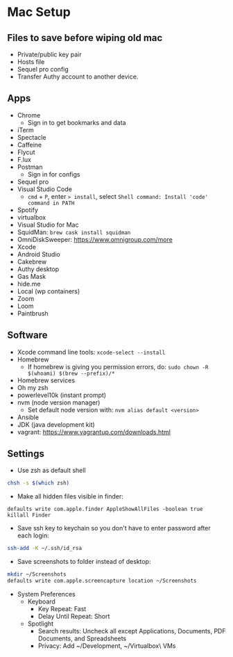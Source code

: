 # Mac Setup

## Files to save before wiping old mac

* Private/public key pair
* Hosts file
* Sequel pro config
* Transfer Authy account to another device.

## Apps

* Chrome
  * Sign in to get bookmarks and data
* iTerm
* Spectacle
* Caffeine
* Flycut
* F.lux
* Postman
  * Sign in for configs
* Sequel pro
* Visual Studio Code
  * `cmd` + `P`, enter `> install`, select `Shell command: Install 'code' command in PATH`
* Spotify
* virtualbox
* Visual Studio for Mac
* SquidMan: `brew cask install squidman`
* OmniDiskSweeper: https://www.omnigroup.com/more
* Xcode
* Android Studio
* Cakebrew
* Authy desktop
* Gas Mask
* hide.me
* Local (wp containers)
* Zoom
* Loom
* Paintbrush

## Software

* Xcode command line tools: `xcode-select --install`
* Homebrew
  * If homebrew is giving you permission errors, do: `sudo chown -R $(whoami) $(brew --prefix)/*`
* Homebrew services
* Oh my zsh
* powerlevel10k (instant prompt)
* nvm (node version manager)
  * Set default node version with: `nvm alias default <version>`
* Ansible
* JDK (java development kit)
* vagrant: https://www.vagrantup.com/downloads.html

## Settings

* Use zsh as default shell
```sh
chsh -s $(which zsh)
```
* Make all hidden files visible in finder:
```
defaults write com.apple.finder AppleShowAllFiles -boolean true
killall Finder
```
* Save ssh key to keychain so you don't have to enter password after each login:
```sh
ssh-add -K ~/.ssh/id_rsa
```
* Save screenshots to folder instead of desktop:
```sh
mkdir ~/Screenshots
defaults write com.apple.screencapture location ~/Screenshots
```
* System Preferences
  * Keyboard
    * Key Repeat: Fast
    * Delay Until Repeat: Short
  * Spotlight
    * Search results: Uncheck all except Applications, Documents, PDF Documents, and Spreadsheets
    * Privacy: Add ~/Development, ~/Virtualbox\ VMs

